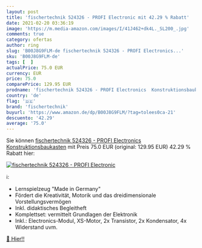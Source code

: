 ```yaml
---
layout: post
title: 'fischertechnik 524326 - PROFI Electronic mit 42.29 % Rabatt'
date: 2021-02-20 03:36:19
image: 'https://m.media-amazon.com/images/I/41J462+dk4L._SL200_.jpg'
comments: true
category: ofertas
author: ring
slug: 'B00J8G9FLM-de fischertechnik 524326 - PROFI Electronics...'
sku: 'B00J8G9FLM-de'
tags: [  ]
actualPrice: 75.0 EUR
currency: EUR
price: 75.0
comparePrice: 129.95 EUR
prodname: 'fischertechnik 524326 - PROFI Electronics  Konstruktionsbaukasten'
country: 'de'
flag: '🇩🇪'
brand: 'fischertechnik'
buyurl: 'https://www.amazon.de/dp/B00J8G9FLM/?tag=tolees0ca-21'
descuento: '42.29'
average: '75.0'
---
```


Sie können [fischertechnik 524326 - PROFI Electronics  Konstruktionsbaukasten](https://www.amazon.de/dp/B00J8G9FLM/?tag=tolees0ca-21) mit Preis 75.0 EUR (original: 129.95 EUR) 42.29 % Rabatt hier:

[![fischertechnik 524326 - PROFI Electronic](https://m.media-amazon.com/images/I/41J462+dk4L._SL200_.jpg)](https://www.amazon.de/dp/B00J8G9FLM/?tag=tolees0ca-21)

ℹ️:

- Lernspielzeug "Made in Germany"
- Fördert die Kreativität, Motorik und das dreidimensionale Vorstellungsvermögen
- Inkl. didaktisches Begleitheft
- Komplettset: vermittelt Grundlagen der Elektronik
- Inkl.: Electronics-Modul, XS-Motor, 2x Transistor, 2x Kondensator, 4x Widerstand uvm.

[🛒 Hier!!](https://www.amazon.de/dp/B00J8G9FLM/?tag=tolees0ca-21)
